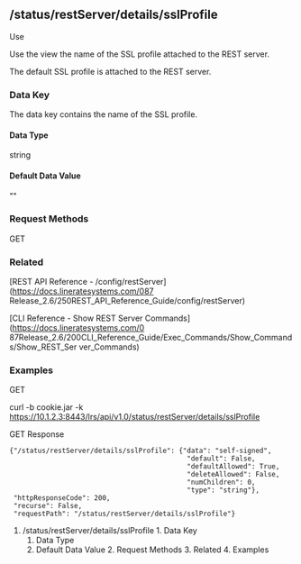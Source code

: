 ## /status/restServer/details/sslProfile

Use

Use the view the name of the SSL profile attached to the REST server.

The default SSL profile is attached to the REST server.

### Data Key

The data key contains the name of the SSL profile.

#### Data Type

string

#### Default Data Value

""

### Request Methods

GET

### Related

[REST API Reference - /config/restServer](https://docs.lineratesystems.com/087
Release_2.6/250REST_API_Reference_Guide/config/restServer)

[CLI Reference - Show REST Server Commands](https://docs.lineratesystems.com/0
87Release_2.6/200CLI_Reference_Guide/Exec_Commands/Show_Commands/Show_REST_Ser
ver_Commands)

### Examples

GET

curl -b cookie.jar -k
https://10.1.2.3:8443/lrs/api/v1.0/status/restServer/details/sslProfile

GET Response

    
    {"/status/restServer/details/sslProfile": {"data": "self-signed",
                                                "default": False,
                                                "defaultAllowed": True,
                                                "deleteAllowed": False,
                                                "numChildren": 0,
                                                "type": "string"},
     "httpResponseCode": 200,
     "recurse": False,
     "requestPath": "/status/restServer/details/sslProfile"}

  1. /status/restServer/details/sslProfile
    1. Data Key
      1. Data Type
      2. Default Data Value
    2. Request Methods
    3. Related
    4. Examples

